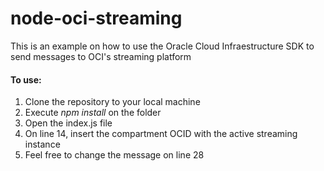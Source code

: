 # node-oci-streaming
This is an example on how to use the Oracle Cloud Infraestructure SDK to send messages to OCI's streaming platform

#### To use:

1. Clone the repository to your local machine
2. Execute _npm install_ on the folder
3. Open the index.js file
4. On line 14, insert the compartment OCID with the active streaming instance
5. Feel free to change the message on line 28
